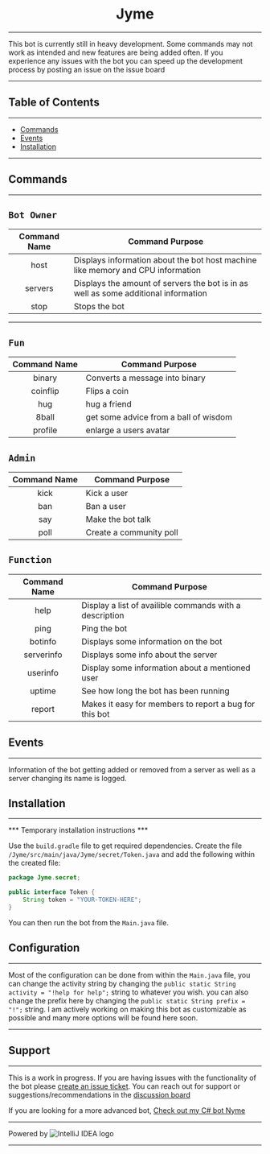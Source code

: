 <h1 align="center">Jyme</h1>


***
This bot is currently still in heavy development. Some commands may not work as intended and new features are being added often. If you experience any issues with the bot you can speed up the development process by posting an issue on the issue board
***

## **Table of Contents**
***
* [Commands](#commands)
* [Events](#events)
* [Installation](#installation)
***

## **Commands**
***

`Bot Owner`
------------
| Command Name | Command Purpose                                                                     |
|:------------:|-------------------------------------------------------------------------------------|
|     host     | Displays information about the bot host machine like memory and CPU information     |
|   servers    | Displays the amount of servers the bot is in as well as some additional information |
| stop | Stops the bot |
***

`Fun`
------------
| Command Name | Command Purpose                                                                     |
|:------------:|-------------------------------------------------------------------------------------|
| binary | Converts a message into binary | 
| coinflip | Flips a coin |
| hug | hug a friend | 
| 8ball | get some advice from a ball of wisdom | 
 | profile | enlarge a users avatar | 



`Admin`
------------
| Command Name | Command Purpose         |
|:------------:|-------------------------|
| kick | Kick a user             |
| ban | Ban a user              | 
| say | Make the bot talk       | 
| poll | Create a community poll |

`Function`
------------
| Command Name | Command Purpose                                         |
|:------------:|---------------------------------------------------------|
| help | Display a list of availible commands with a description | 
| ping | Ping the bot                                            | 
| botinfo | Displays some information on the bot  |
| serverinfo | Displays some info about the server |
| userinfo | Display some information about a mentioned user |  
| uptime | See how long the bot has been running |
| report | Makes it easy for members to report a bug for this bot | 


## **Events**
***
Information of the bot getting added or removed from a server as well as a server changing its name is logged.

## **Installation**
***
*** Temporary installation instructions ***

Use the `build.gradle` file to get required dependencies. Create the file `/Jyme/src/main/java/Jyme/secret/Token.java` and add the following within the created file:
```java
package Jyme.secret;

public interface Token {
    String token = "YOUR-TOKEN-HERE";
}
```
You can then run the bot from the `Main.java` file. 

## **Configuration**
***
Most of the configuration can be done from within the `Main.java` file, you can change the activity string by changing the `public static String activity = "!help for help";` string to whatever you wish. you can also change the prefix here by changing the `public static String prefix = "!";` string. I am actively working on making this bot as customizable as possible and many more options will be found here soon.  
***

## **Support**
***
This is a work in progress. If you are having issues with the functionality of the bot please [create an issue ticket](https://github.com/goldentg/Jyme/issues). You can reach out for support or suggestions/recommendations in the [discussion board](https://github.com/goldentg/Jyme/discussions)

If you are looking for a more advanced bot, [Check out my C# bot Nyme](https://github.com/goldentg/Nyme)

***
Powered by
![IntelliJ IDEA logo](https://resources.jetbrains.com.cn/storage/products/company/brand/logos/IntelliJ_IDEA.png)
***
